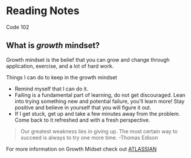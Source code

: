 # Reading Notes
Code 102

## What is *growth* mindset?

Growth mindset is the belief that you can grow and change through application, exercise, and a lot of hard work.

Things I can do to keep in the growth mindset
- Remind myself that I can do it.
- Failing is a fundamental part of learning, do not get discouraged. Lean into trying something new and potential failure, you'll learn more! Stay positive and believe in yourself that you will figure it out.
- If I get stuck, get up and take a few minutes away from the problem. Come back to it refreshed and with a fresh perspective.

> Our greatest weakness lies in giving up. 
> The most certain way to succeed is always to try one more time.  -Thomas Edison      


For more information on Growth Midset check out [ATLASSIAN](https://www.atlassian.com/blog/inside-atlassian/growth-mindset)
